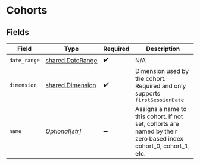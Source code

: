 # Cohorts


## Fields

| Field                                                                                                           | Type                                                                                                            | Required                                                                                                        | Description                                                                                                     |
| --------------------------------------------------------------------------------------------------------------- | --------------------------------------------------------------------------------------------------------------- | --------------------------------------------------------------------------------------------------------------- | --------------------------------------------------------------------------------------------------------------- |
| `date_range`                                                                                                    | [shared.DateRange](../../models/shared/daterange.md)                                                            | :heavy_check_mark:                                                                                              | N/A                                                                                                             |
| `dimension`                                                                                                     | [shared.Dimension](../../models/shared/dimension.md)                                                            | :heavy_check_mark:                                                                                              | Dimension used by the cohort. Required and only supports `firstSessionDate`                                     |
| `name`                                                                                                          | *Optional[str]*                                                                                                 | :heavy_minus_sign:                                                                                              | Assigns a name to this cohort. If not set, cohorts are named by their zero based index cohort_0, cohort_1, etc. |